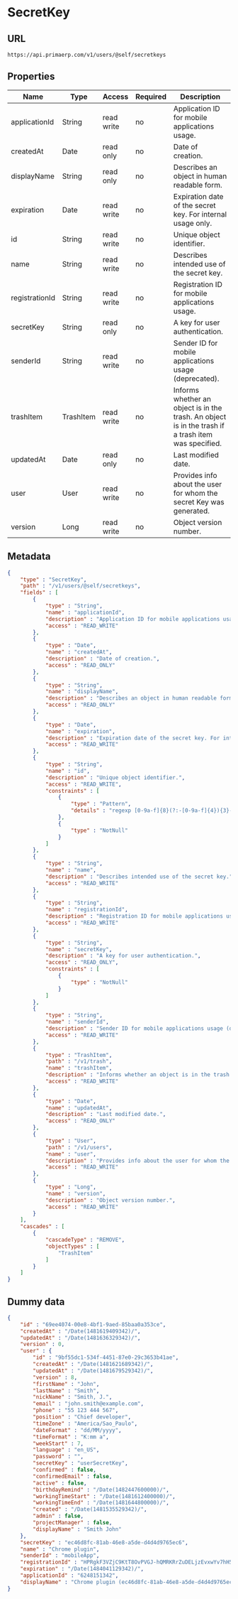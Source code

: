 SecretKey
==

## URL

	https://api.primaerp.com/v1/users/@self/secretkeys

## Properties

| Name           | Type      | Access     | Required | Description                                                                                         |
|----------------|-----------|------------|----------|-----------------------------------------------------------------------------------------------------|
| applicationId  | String    | read write | no       | Application ID for mobile applications usage.                                                       |
| createdAt      | Date      | read only  | no       | Date of creation.                                                                                   |
| displayName    | String    | read only  | no       | Describes an object in human readable form.                                                         |
| expiration     | Date      | read write | no       | Expiration date of the secret key. For internal usage only.                                         |
| id             | String    | read write | no       | Unique object identifier.                                                                           |
| name           | String    | read write | no       | Describes intended use of the secret key.                                                           |
| registrationId | String    | read write | no       | Registration ID for mobile applications usage.                                                      |
| secretKey      | String    | read only  | no       | A key for user authentication.                                                                      |
| senderId       | String    | read write | no       | Sender ID for mobile applications usage (deprecated).                                               |
| trashItem      | TrashItem | read write | no       | Informs whether an object is in the trash. An object is in the trash if a trash item was specified. |
| updatedAt      | Date      | read only  | no       | Last modified date.                                                                                 |
| user           | User      | read write | no       | Provides info about the user for whom the secret Key was generated.                                 |
| version        | Long      | read write | no       | Object version number.                                                                              |

## Metadata

```JSON
{
	"type" : "SecretKey",
	"path" : "/v1/users/@self/secretkeys",
	"fields" : [
		{
			"type" : "String",
			"name" : "applicationId",
			"description" : "Application ID for mobile applications usage.",
			"access" : "READ_WRITE"
		},
		{
			"type" : "Date",
			"name" : "createdAt",
			"description" : "Date of creation.",
			"access" : "READ_ONLY"
		},
		{
			"type" : "String",
			"name" : "displayName",
			"description" : "Describes an object in human readable form.",
			"access" : "READ_ONLY"
		},
		{
			"type" : "Date",
			"name" : "expiration",
			"description" : "Expiration date of the secret key. For internal usage only.",
			"access" : "READ_WRITE"
		},
		{
			"type" : "String",
			"name" : "id",
			"description" : "Unique object identifier.",
			"access" : "READ_WRITE",
			"constraints" : [
				{
					"type" : "Pattern",
					"details" : "regexp [0-9a-f]{8}(?:-[0-9a-f]{4}){3}-[0-9a-f]{12}"
				},
				{
					"type" : "NotNull"
				}
			]
		},
		{
			"type" : "String",
			"name" : "name",
			"description" : "Describes intended use of the secret key.",
			"access" : "READ_WRITE"
		},
		{
			"type" : "String",
			"name" : "registrationId",
			"description" : "Registration ID for mobile applications usage.",
			"access" : "READ_WRITE"
		},
		{
			"type" : "String",
			"name" : "secretKey",
			"description" : "A key for user authentication.",
			"access" : "READ_ONLY",
			"constraints" : [
				{
					"type" : "NotNull"
				}
			]
		},
		{
			"type" : "String",
			"name" : "senderId",
			"description" : "Sender ID for mobile applications usage (deprecated).",
			"access" : "READ_WRITE"
		},
		{
			"type" : "TrashItem",
			"path" : "/v1/trash",
			"name" : "trashItem",
			"description" : "Informs whether an object is in the trash. An object is in the trash if a trash item was specified.",
			"access" : "READ_WRITE"
		},
		{
			"type" : "Date",
			"name" : "updatedAt",
			"description" : "Last modified date.",
			"access" : "READ_ONLY"
		},
		{
			"type" : "User",
			"path" : "/v1/users",
			"name" : "user",
			"description" : "Provides info about the user for whom the secret Key was generated.",
			"access" : "READ_WRITE"
		},
		{
			"type" : "Long",
			"name" : "version",
			"description" : "Object version number.",
			"access" : "READ_WRITE"
		}
	],
	"cascades" : [
		{
			"cascadeType" : "REMOVE",
			"objectTypes" : [
				"TrashItem"
			]
		}
	]
}
```

## Dummy data

```JSON
{
	"id" : "69ee4074-00e8-4bf1-9aed-85baa0a353ce",
	"createdAt" : "/Date(1481619409342)/",
	"updatedAt" : "/Date(1481636329342)/",
	"version" : 0,
	"user" : {
		"id" : "9bf55dc1-534f-4451-87e0-29c3653b41ae",
		"createdAt" : "/Date(1481621689342)/",
		"updatedAt" : "/Date(1481679529342)/",
		"version" : 8,
		"firstName" : "John",
		"lastName" : "Smith",
		"nickName" : "Smith, J.",
		"email" : "john.smith@example.com",
		"phone" : "55 123 444 567",
		"position" : "Chief developer",
		"timeZone" : "America/Sao_Paulo",
		"dateFormat" : "dd/MM/yyyy",
		"timeFormat" : "K:mm a",
		"weekStart" : 7,
		"language" : "en_US",
		"password" : "",
		"secretKey" : "userSecretKey",
		"confirmed" : false,
		"confirmedEmail" : false,
		"active" : false,
		"birthdayRemind" : "/Date(1482447600000)/",
		"workingTimeStart" : "/Date(1481612400000)/",
		"workingTimeEnd" : "/Date(1481644800000)/",
		"created" : "/Date(1481535529342)/",
		"admin" : false,
		"projectManager" : false,
		"displayName" : "Smith John"
	},
	"secretKey" : "ec46d8fc-81ab-46e8-a5de-d4d4d9765ec6",
	"name" : "Chrome plugin",
	"senderId" : "mobileApp",
	"registrationId" : "HPRgkF3VZjC9KtT8OvPVGJ-hQMRKRrZuDELjzEvxwYv7hH5OFEeco8ohsN5PjL1iC2dNtk2BAokeMCg2ZXKqpc8FXKmhX94kIxQ",
	"expiration" : "/Date(1484041129342)/",
	"applicationId" : "6248151342",
	"displayName" : "Chrome plugin (ec46d8fc-81ab-46e8-a5de-d4d4d9765ec6)"
}
```
